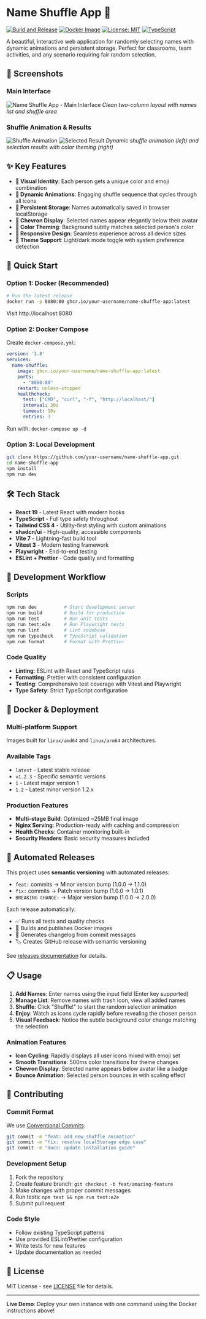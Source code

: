 # Name Shuffle App 🎲

[![Build and Release](https://github.com/your-username/name-shuffle-app/actions/workflows/release.yml/badge.svg)](https://github.com/your-username/name-shuffle-app/actions/workflows/release.yml)
[![Docker Image](https://img.shields.io/badge/docker-ghcr.io-blue)](https://github.com/your-username/name-shuffle-app/pkgs/container/name-shuffle-app)
[![License: MIT](https://img.shields.io/badge/License-MIT-yellow.svg)](https://opensource.org/licenses/MIT)
[![TypeScript](https://img.shields.io/badge/TypeScript-007ACC?logo=typescript&logoColor=white)](https://typescriptlang.org)

A beautiful, interactive web application for randomly selecting names with dynamic animations and persistent storage. Perfect for classrooms, team activities, and any scenario requiring fair random selection.

## 📸 Screenshots

### Main Interface
![Name Shuffle App - Main Interface](screenshots/02-with-names.png)
*Clean two-column layout with names list and shuffle area*

### Shuffle Animation & Results
![Shuffle Animation](screenshots/03-during-shuffle.png) ![Selected Result](screenshots/04-after-shuffle.png)
*Dynamic shuffle animation (left) and selection results with color theming (right)*

## ✨ Key Features

- **🎨 Visual Identity**: Each person gets a unique color and emoji combination
- **🔄 Dynamic Animations**: Engaging shuffle sequence that cycles through all icons
- **💾 Persistent Storage**: Names automatically saved in browser localStorage
- **🎯 Chevron Display**: Selected names appear elegantly below their avatar
- **🌈 Color Theming**: Background subtly matches selected person's color
- **📱 Responsive Design**: Seamless experience across all device sizes
- **🌙 Theme Support**: Light/dark mode toggle with system preference detection

## 🚀 Quick Start

### Option 1: Docker (Recommended)
```bash
# Run the latest release
docker run -p 8080:80 ghcr.io/your-username/name-shuffle-app:latest
```
Visit http://localhost:8080

### Option 2: Docker Compose
Create `docker-compose.yml`:
```yaml
version: '3.8'
services:
  name-shuffle:
    image: ghcr.io/your-username/name-shuffle-app:latest
    ports:
      - "8080:80"
    restart: unless-stopped
    healthcheck:
      test: ["CMD", "curl", "-f", "http://localhost/"]
      interval: 30s
      timeout: 10s
      retries: 3
```

Run with: `docker-compose up -d`

### Option 3: Local Development
```bash
git clone https://github.com/your-username/name-shuffle-app.git
cd name-shuffle-app
npm install
npm run dev
```

## 🛠️ Tech Stack

- **React 19** - Latest React with modern hooks
- **TypeScript** - Full type safety throughout
- **Tailwind CSS 4** - Utility-first styling with custom animations
- **shadcn/ui** - High-quality, accessible components
- **Vite 7** - Lightning-fast build tool
- **Vitest 3** - Modern testing framework
- **Playwright** - End-to-end testing
- **ESLint + Prettier** - Code quality and formatting

## 🔄 Development Workflow

### Scripts
```bash
npm run dev          # Start development server
npm run build        # Build for production
npm run test         # Run unit tests
npm run test:e2e     # Run Playwright tests
npm run lint         # Lint codebase
npm run typecheck    # TypeScript validation
npm run format       # Format with Prettier
```

### Code Quality
- **Linting**: ESLint with React and TypeScript rules
- **Formatting**: Prettier with consistent configuration
- **Testing**: Comprehensive test coverage with Vitest and Playwright
- **Type Safety**: Strict TypeScript configuration

## 🐳 Docker & Deployment

### Multi-platform Support
Images built for `linux/amd64` and `linux/arm64` architectures.

### Available Tags
- `latest` - Latest stable release
- `v1.2.3` - Specific semantic versions
- `1` - Latest major version 1
- `1.2` - Latest minor version 1.2.x

### Production Features
- **Multi-stage Build**: Optimized ~25MB final image
- **Nginx Serving**: Production-ready with caching and compression
- **Health Checks**: Container monitoring built-in
- **Security Headers**: Basic security measures included

## 🔄 Automated Releases

This project uses **semantic versioning** with automated releases:

- `feat:` commits → Minor version bump (1.0.0 → 1.1.0)
- `fix:` commits → Patch version bump (1.0.0 → 1.0.1)
- `BREAKING CHANGE:` → Major version bump (1.0.0 → 2.0.0)

Each release automatically:
- ✅ Runs all tests and quality checks
- 🐳 Builds and publishes Docker images
- 📝 Generates changelog from commit messages
- 🏷️ Creates GitHub release with semantic versioning

See [releases documentation](docs/releases.md) for details.

## 📋 Usage

1. **Add Names**: Enter names using the input field (Enter key supported)
2. **Manage List**: Remove names with trash icon, view all added names
3. **Shuffle**: Click "Shuffle!" to start the random selection animation
4. **Enjoy**: Watch as icons cycle rapidly before revealing the chosen person
5. **Visual Feedback**: Notice the subtle background color change matching the selection

### Animation Features
- **Icon Cycling**: Rapidly displays all user icons mixed with emoji set
- **Smooth Transitions**: 500ms color transitions for theme changes
- **Chevron Display**: Selected name appears below avatar like a badge
- **Bounce Animation**: Selected person bounces in with scaling effect

## 🤝 Contributing

### Commit Format
We use [Conventional Commits](https://conventionalcommits.org/):
```bash
git commit -m "feat: add new shuffle animation"
git commit -m "fix: resolve localStorage edge case"
git commit -m "docs: update installation guide"
```

### Development Setup
1. Fork the repository
2. Create feature branch: `git checkout -b feat/amazing-feature`
3. Make changes with proper commit messages
4. Run tests: `npm test && npm run test:e2e`
5. Submit pull request

### Code Style
- Follow existing TypeScript patterns
- Use provided ESLint/Prettier configuration
- Write tests for new features
- Update documentation as needed

## 📄 License

MIT License - see [LICENSE](LICENSE) file for details.

---

**Live Demo**: Deploy your own instance with one command using the Docker instructions above!